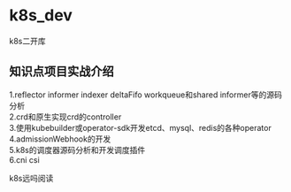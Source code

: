 # k8s_dev  
k8s二开库

## 知识点项目实战介绍
1.reflector informer indexer deltaFifo workqueue和shared informer等的源码分析  
2.crd和原生实现crd的controller  
3.使用kubebuilder或operator-sdk开发etcd、mysql、redis的各种operator  
4.admissionWebhook的开发  
5.k8s的调度器源码分析和开发调度插件  
6.cni csi

k8s远吗阅读